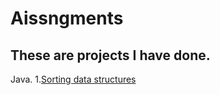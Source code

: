 # Aissngments
These are projects I have done. 
-------------------------------
Java.
1.[Sorting data structures](https://github.com/Stakada/Aissngments/tree/master/Sorting)
